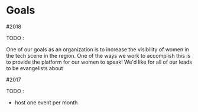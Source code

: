 # Goals 

#2018 

TODO : 

One of our goals as an organization is to increase the visibility of women in the tech scene in the region. One of the ways we work to accomplish this is to provide the platform for our women to speak! We'd like for all of our leads to be evangelists about


#2017 

TODO : 

- host one event per month 